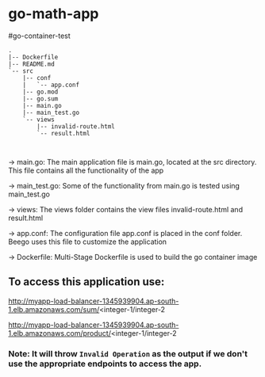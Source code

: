 # go-math-app
#go-container-test

```shell
.
|-- Dockerfile
|-- README.md
`-- src
    |-- conf
    |   `-- app.conf
    |-- go.mod
    |-- go.sum
    |-- main.go
    |-- main_test.go
    `-- views
        |-- invalid-route.html
        `-- result.html
        
        
```


-> main.go: The main application file is main.go, located at the src directory. This file contains all the functionality of the app

-> main_test.go: Some of the functionality from main.go is tested using main_test.go

-> views: The views folder contains the view files invalid-route.html and result.html

-> app.conf: The configuration file app.conf is placed in the conf folder. Beego uses this file to customize the application

-> Dockerfile: Multi-Stage Dockerfile is used to build the go container image

## To access this application use:

http://myapp-load-balancer-1345939904.ap-south-1.elb.amazonaws.com/sum/<integer-1/integer-2

http://myapp-load-balancer-1345939904.ap-south-1.elb.amazonaws.com/product/<integer-1/integer-2

### Note: It will throw `Invalid Operation` as the output if we don't use the appropriate endpoints to access the app.
